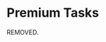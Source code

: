 # Premium Tasks

REMOVED.

<!-- 
If you are a **single developer** and you use RxDB in your **side project**, you can get 3 years access to the [RxDB Premium](https://rxdb.info/premium.html) package by solving one Task of this list. Before you start working on that task, please make an issue where you tell about the estimated time to finish the task.


## Open Tasks


- Finish [this](https://github.com/andywer/threads.js/pull/402) Pull Request on `threads.js`

(This list will be regulary updated with new Tasks)




### Tasks already in progress (do no work on these!)

#### Task: Solve [this](https://github.com/pouchdb/pouchdb/pull/8471) PouchDB issue.
- Solution: https://github.com/pouchdb/pouchdb/pull/8552
- Related: https://github.com/pubkey/rxdb/issues/4102

#### Task: Fix [this bug](https://github.com/mafintosh/is-my-json-valid/pull/192) in the `is-my-json-valid` library, AND enable the unit tests for the plugin `rxdb/plugins/validate-is-my-json-valid`
- Solution: https://github.com/pubkey/rxdb/pull/3935


-->
